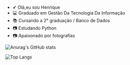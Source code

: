 - ✔ Olá,eu sou Henrique
- 💻  Graduado em Gestão Da Tecnologia Da Informação
- 📚  Cursando a 2° graduação / Banco de Dados
- 📷  Estudando Python
- 📷  Apaixonado por fotografias


![Anurag's GitHub stats](https://github-readme-stats.vercel.app/api?username=riquevianna93&show_icons=true&theme=synthwave)

![Top Langs](https://github-readme-stats.vercel.app/api/top-langs/?username=riquevianna93&hide_progress=true)
